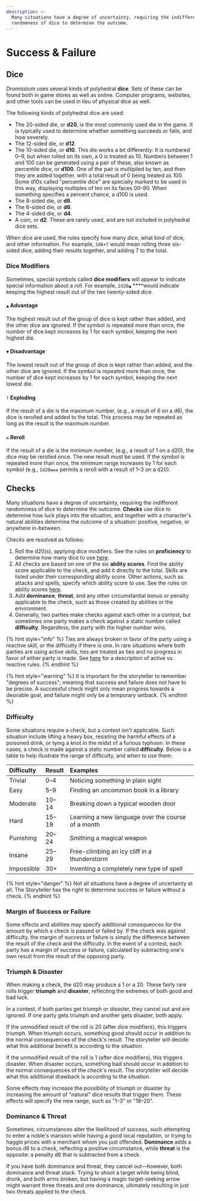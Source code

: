 ```yaml
---
description: >-
  Many situations have a degree of uncertainty, requiring the indifferent
  randomness of dice to determine the outcome.
---
```


# Success & Failure

## Dice

_Dromissium_ uses several kinds of polyhedral **dice**. Sets of these can be found both in game stores as well as online. Computer programs, websites, and other tools can be used in lieu of physical dice as well.

The following kinds of polyhedral dice are used:

* The 20-sided die, or **d20**, is the most commonly used die in the game. It is typically used to determine whether something succeeds or fails, and how severely.
* The 12-sided die, or **d12**.
* The 10-sided die, or **d10**. This die works a bit differently: It is numbered 0–9, but when rolled on its own, a 0 is treated as 10. Numbers between 1 and 100 can be generated using a pair of these, also known as percentile dice, or **d100**. One of the pair is multiplied by ten, and then they are added together, with a total result of 0 being treated as 100. Some d10s called "percentile dice" are specially marked to be used in this way, displaying multiples of ten on its faces 00–90. When something specifies a percent chance, a d100 is used.
* The 8-sided die, or **d8**.
* The 6-sided die, or **d6**.
* The 4-sided die, or **d4**.
* A coin, or **d2**. These are rarely used, and are not included in polyhedral dice sets.

When dice are used, the rules specify how many dice, what kind of dice, and other information. For example, `3d6+7` would mean rolling three six-sided dice, adding their results together, and adding 7 to the total.

### Dice Modifiers

Sometimes, special symbols called **dice modifiers** will appear to indicate special information about a roll. For example, `2d20▲` ****would indicate keeping the highest result out of the two twenty-sided dice.

#### `▲` **Advantage**

The highest result out of the group of dice is kept rather than added, and the other dice are ignored. If the symbol is repeated more than once, the number of dice kept increases by 1 for each symbol, keeping the next highest die.

#### `▼` **Disadvantage**

The lowest result out of the group of dice is kept rather than added, and the other dice are ignored. If the symbol is repeated more than once, the number of dice kept increases by 1 for each symbol, keeping the next lowest die.

#### `!` **Exploding**

If the result of a die is the maximum number, \(e.g., a result of 6 on a d6\), the dice is rerolled and added to the total. This process may be repeated as long as the result is the maximum number.

#### `♻` **Reroll**

If the result of a die is the minimum number, \(e.g., a result of 1 on a d20\), the dice may be rerolled once. The new result must be used. If the symbol is repeated more than once, the minimum range increases by 1 for each symbol \(e.g., `1d20♻♻♻` permits a reroll with a result of 1–3 on a d20\).

## Checks

Many situations have a degree of uncertainty, requiring the indifferent randomness of dice to determine the outcome. **Checks** use dice to determine how luck plays into the situation, and together with a character's natural abilities determine the outcome of a situation: positive, negative, or anywhere in-between.

Checks are resolved as follows:

1. Roll the d20\(s\), applying dice modifiers. See the rules on **proficiency** to determine how many dice to use [here](ability-scores-and-skills.md#proficiency).
2. All checks are based on one of the six **ability scores**. Find the ability score applicable to the check, and add it directly to the total. Skills are listed under their corresponding ability score. Other actions, such as attacks and spells, specify which ability score to use. See the rules on ability scores [here](ability-scores-and-skills.md#ability-scores).
3. Add **dominance**, **threat**, and any other circumstantial bonus or penalty applicable to the check, such as those created by abilities or the environment.
4. Generally, two parties make checks against each other in a contest, but sometimes one party makes a check against a static number called **difficulty**. Regardless, the party with the higher number wins.

{% hint style="info" %}
Ties are always broken in favor of the party using a reactive skill, or the difficulty if there is one. In rare situations where both parties are using active skills, ties are treated as ties and no progress in favor of either party is made. See [here](ability-scores-and-skills.md#list-of-skills) for a description of active vs. reactive rules.
{% endhint %}

{% hint style="warning" %}
It is important for the storyteller to remember "degrees of success"; meaning that success and failure does not have to be precise. A successful check might only mean progress towards a desirable goal, and failure might only be a temporary setback.
{% endhint %}

### Difficulty

Some situations require a check, but a contest isn't applicable. Such situation include lifting a heavy box, resisting the harmful effects of a poisoned drink, or tying a knot in the midst of a furious typhoon. In these cases, a check is made against a static number called **difficulty**. Below is a table to help illustrate the range of difficulty, and when to use them:

| Difficulty | Result | Examples |
| :--- | :--- | :--- |
| Trivial | 0–4 | Noticing something in plain sight |
| Easy | 5–9 | Finding an uncommon book in a library |
| Moderate | 10–14 | Breaking down a typical wooden door |
| Hard | 15–19 | Learning a new language over the course of a month |
| Punishing | 20–24 | Smithing a magical weapon |
| Insane | 25–29 | Free-climbing an icy cliff in a thunderstorm |
| Impossible | 30+ | Inventing a completely new type of spell |

{% hint style="danger" %}
Not all situations have a degree of uncertainty at all. The Storyteller has the right to determine success or failure without a check.
{% endhint %}

### Margin of Success or Failure

Some effects and abilities may specify additional consequences for the amount by which a check is passed or failed by. If the check was against difficulty, the margin of success or failure is simply the difference between the result of the check and the difficulty. In the event of a contest, each party has a margin of success or failure, calculated by subtracting one's own result from the result of the opposing party.

### Triumph & Disaster

When making a check, the d20 may produce a 1 or a 20. These fairly rare rolls trigger **triumph** and **disaster**, reflecting the extremes of both good and bad luck.

In a contest, if both parties get triumph or disaster, they cancel out and are ignored. If one party gets triumph and another gets disaster, both apply.

If the unmodified result of the roll is 20 \(after dice modifiers\), this triggers triumph. When triumph occurs, something good should occur in addition to the normal consequences of the check's result. The storyteller will decide what this additional benefit is according to the situation.

If the unmodified result of the roll is 1 \(after dice modifiers\), this triggers disaster. When disaster occurs, something bad should occur in addition to the normal consequences of the check's result. The storyteller will decide what this additional drawback is according to the situation.

Some effects may increase the possibility of triumph or disaster by increasing the amount of "natural" dice results that trigger them. These effects will specify the new range, such as "1–3" or "18–20".

### Dominance & Threat

Sometimes, circumstances alter the likelihood of success, such attempting to enter a noble's mansion while having a good local reputation, or trying to haggle prices with a merchant whom you just offended. **Dominance** adds a bonus d6 to a check, reflecting a positive circumstance, while **threat** is the opposite: a penalty d6 that is subtracted from a check.

If you have both dominance and threat, they cancel out—however, both dominance and threat stack. Trying to shoot a target while being blind, drunk, and both arms broken, but having a magic target-seeking arrow might warrant three threats and one dominance, ultimately resulting in just two threats applied to the check.

